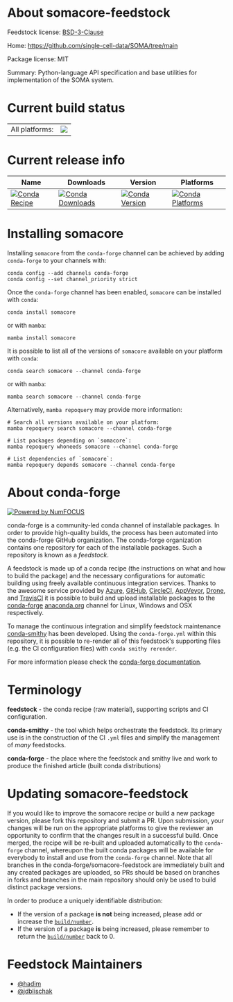 About somacore-feedstock
========================

Feedstock license: [BSD-3-Clause](https://github.com/conda-forge/somacore-feedstock/blob/main/LICENSE.txt)

Home: https://github.com/single-cell-data/SOMA/tree/main

Package license: MIT

Summary: Python-language API specification and base utilities for implementation of the SOMA system.

Current build status
====================


<table><tr><td>All platforms:</td>
    <td>
      <a href="https://dev.azure.com/conda-forge/feedstock-builds/_build/latest?definitionId=24612&branchName=main">
        <img src="https://dev.azure.com/conda-forge/feedstock-builds/_apis/build/status/somacore-feedstock?branchName=main">
      </a>
    </td>
  </tr>
</table>

Current release info
====================

| Name | Downloads | Version | Platforms |
| --- | --- | --- | --- |
| [![Conda Recipe](https://img.shields.io/badge/recipe-somacore-green.svg)](https://anaconda.org/conda-forge/somacore) | [![Conda Downloads](https://img.shields.io/conda/dn/conda-forge/somacore.svg)](https://anaconda.org/conda-forge/somacore) | [![Conda Version](https://img.shields.io/conda/vn/conda-forge/somacore.svg)](https://anaconda.org/conda-forge/somacore) | [![Conda Platforms](https://img.shields.io/conda/pn/conda-forge/somacore.svg)](https://anaconda.org/conda-forge/somacore) |

Installing somacore
===================

Installing `somacore` from the `conda-forge` channel can be achieved by adding `conda-forge` to your channels with:

```
conda config --add channels conda-forge
conda config --set channel_priority strict
```

Once the `conda-forge` channel has been enabled, `somacore` can be installed with `conda`:

```
conda install somacore
```

or with `mamba`:

```
mamba install somacore
```

It is possible to list all of the versions of `somacore` available on your platform with `conda`:

```
conda search somacore --channel conda-forge
```

or with `mamba`:

```
mamba search somacore --channel conda-forge
```

Alternatively, `mamba repoquery` may provide more information:

```
# Search all versions available on your platform:
mamba repoquery search somacore --channel conda-forge

# List packages depending on `somacore`:
mamba repoquery whoneeds somacore --channel conda-forge

# List dependencies of `somacore`:
mamba repoquery depends somacore --channel conda-forge
```


About conda-forge
=================

[![Powered by
NumFOCUS](https://img.shields.io/badge/powered%20by-NumFOCUS-orange.svg?style=flat&colorA=E1523D&colorB=007D8A)](https://numfocus.org)

conda-forge is a community-led conda channel of installable packages.
In order to provide high-quality builds, the process has been automated into the
conda-forge GitHub organization. The conda-forge organization contains one repository
for each of the installable packages. Such a repository is known as a *feedstock*.

A feedstock is made up of a conda recipe (the instructions on what and how to build
the package) and the necessary configurations for automatic building using freely
available continuous integration services. Thanks to the awesome service provided by
[Azure](https://azure.microsoft.com/en-us/services/devops/), [GitHub](https://github.com/),
[CircleCI](https://circleci.com/), [AppVeyor](https://www.appveyor.com/),
[Drone](https://cloud.drone.io/welcome), and [TravisCI](https://travis-ci.com/)
it is possible to build and upload installable packages to the
[conda-forge](https://anaconda.org/conda-forge) [anaconda.org](https://anaconda.org/)
channel for Linux, Windows and OSX respectively.

To manage the continuous integration and simplify feedstock maintenance
[conda-smithy](https://github.com/conda-forge/conda-smithy) has been developed.
Using the ``conda-forge.yml`` within this repository, it is possible to re-render all of
this feedstock's supporting files (e.g. the CI configuration files) with ``conda smithy rerender``.

For more information please check the [conda-forge documentation](https://conda-forge.org/docs/).

Terminology
===========

**feedstock** - the conda recipe (raw material), supporting scripts and CI configuration.

**conda-smithy** - the tool which helps orchestrate the feedstock.
                   Its primary use is in the construction of the CI ``.yml`` files
                   and simplify the management of *many* feedstocks.

**conda-forge** - the place where the feedstock and smithy live and work to
                  produce the finished article (built conda distributions)


Updating somacore-feedstock
===========================

If you would like to improve the somacore recipe or build a new
package version, please fork this repository and submit a PR. Upon submission,
your changes will be run on the appropriate platforms to give the reviewer an
opportunity to confirm that the changes result in a successful build. Once
merged, the recipe will be re-built and uploaded automatically to the
`conda-forge` channel, whereupon the built conda packages will be available for
everybody to install and use from the `conda-forge` channel.
Note that all branches in the conda-forge/somacore-feedstock are
immediately built and any created packages are uploaded, so PRs should be based
on branches in forks and branches in the main repository should only be used to
build distinct package versions.

In order to produce a uniquely identifiable distribution:
 * If the version of a package **is not** being increased, please add or increase
   the [``build/number``](https://docs.conda.io/projects/conda-build/en/latest/resources/define-metadata.html#build-number-and-string).
 * If the version of a package **is** being increased, please remember to return
   the [``build/number``](https://docs.conda.io/projects/conda-build/en/latest/resources/define-metadata.html#build-number-and-string)
   back to 0.

Feedstock Maintainers
=====================

* [@hadim](https://github.com/hadim/)
* [@jdblischak](https://github.com/jdblischak/)


